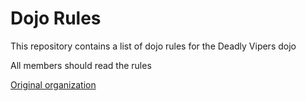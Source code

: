 Dojo Rules
==========

This repository contains a list of dojo rules for the Deadly Vipers dojo

All members should read the rules

[Original organization](https://github.com/deadlyvipers)
